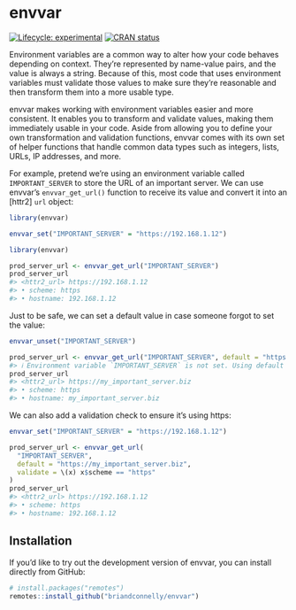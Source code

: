 
<!-- README.md is generated from README.Rmd. Please edit that file -->

# envvar

<!-- badges: start -->

[![Lifecycle:
experimental](https://img.shields.io/badge/lifecycle-experimental-orange.svg)](https://lifecycle.r-lib.org/articles/stages.html#experimental)
[![CRAN
status](https://www.r-pkg.org/badges/version/envvar)](https://CRAN.R-project.org/package=envvar)
<!-- badges: end -->

Environment variables are a common way to alter how your code behaves
depending on context. They’re represented by name-value pairs, and the
value is always a string. Because of this, most code that uses
environment variables must validate those values to make sure they’re
reasonable and then transform them into a more usable type.

envvar makes working with environment variables easier and more
consistent. It enables you to transform and validate values, making them
immediately usable in your code. Aside from allowing you to define your
own transformation and validation functions, envvar comes with its own
set of helper functions that handle common data types such as integers,
lists, URLs, IP addresses, and more.

For example, pretend we’re using an environment variable called
`IMPORTANT_SERVER` to store the URL of an important server. We can use
envvar’s `envvar_get_url()` function to receive its value and convert it
into an \[httr2\] `url` object:

``` r
library(envvar)

envvar_set("IMPORTANT_SERVER" = "https://192.168.1.12")
```

``` r
library(envvar)

prod_server_url <- envvar_get_url("IMPORTANT_SERVER")
prod_server_url
#> <httr2_url> https://192.168.1.12
#> • scheme: https
#> • hostname: 192.168.1.12
```

Just to be safe, we can set a default value in case someone forgot to
set the value:

``` r
envvar_unset("IMPORTANT_SERVER")

prod_server_url <- envvar_get_url("IMPORTANT_SERVER", default = "https://my_important_server.biz")
#> ℹ Environment variable `IMPORTANT_SERVER` is not set. Using default value "https://my_important_server.biz".
prod_server_url
#> <httr2_url> https://my_important_server.biz
#> • scheme: https
#> • hostname: my_important_server.biz
```

We can also add a validation check to ensure it’s using https:

``` r
envvar_set("IMPORTANT_SERVER" = "https://192.168.1.12")

prod_server_url <- envvar_get_url(
  "IMPORTANT_SERVER",
  default = "https://my_important_server.biz",
  validate = \(x) x$scheme == "https"
)
prod_server_url
#> <httr2_url> https://192.168.1.12
#> • scheme: https
#> • hostname: 192.168.1.12
```

## Installation

If you’d like to try out the development version of envvar, you can
install directly from GitHub:

``` r
# install.packages("remotes")
remotes::install_github("briandconnelly/envvar")
```
